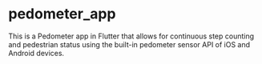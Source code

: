 # pedometer_app
 This is a Pedometer app in Flutter that allows for continuous step counting and pedestrian status using the built-in pedometer sensor API of iOS and Android devices.
